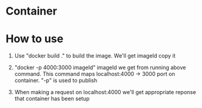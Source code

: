 # Container

# How to use

1. Use "docker build ." to build the image. We'll get imageId copy it

2. "docker -p 4000:3000 imageId" imageId we get from running above command. This command maps localhost:4000 -> 3000 port on container. "-p" is used to publish

3. When making a request on localhost:4000 we'll get appropriate reponse that container has been setup
